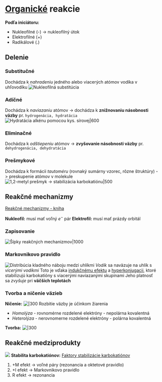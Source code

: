 # [Organické](organická-chémia.md) reakcie
**Podľa iniciátoru:**
- Nukleofilné (-) -> nukleofilný útok
- Elektrofilné (+)
- Radikálové (.)

## Delenie
### Substitučné
Dochádza k *nahradeniu* jedného alebo viacerých atómov vodíka v uhľovodíku
![Nukleofilná substitúcia](nukleofilna-substitucia.png)

### Adíčné
Dochádza k *naviazaniu* atómov -> dochádza k **znižnovaniu násobnosti väzby**
pr. `hydrogenácia, hydratácia`
![Hydratácia alkénu pomocou kys. sírovej|600](hydrat%C3%A1cia-ad%C3%ADcia.png)

### Eliminačné
Dochádza k *odštiepeniu* atómov -> **zvyšovanie násobnosti väzby**
pr. `dehydrogenácia, dehydratácia`

### Prešmykové
Dochádza k formácii *tautoméru* (rovnaký sumárny vzorec, rôzne štruktúry)
-> preskupenie atómov v molekule
![1,2-metyl prešmyk -> stabilizácia karbokatiónu|500](1,2-metyl-prešmyk.png)

## Reakčné mechanizmy
[Reakčné mechanizmy - kniha](https://chem.libretexts.org/Bookshelves/Organic_Chemistry/Map:_Organic_Chemistry_(Wade)/04:_The_Study_of_Chemical_Reactions/5.02_Reaction_Mechanism_Notation_and_Symbols)

**Nukleofil:** musí mať voľný $e^-$ pár
**Elektrofil:** musí mať prázdy orbitál

### Zapisovanie
![Šípky reakčných mechanizmov|1000](reak%C4%8Dn%C3%A9%20%C5%A1%C3%ADpky.png)

### Markovnikovo pravidlo
![Distribúcia kladného náboju medzi uhlíkmi](markovnikovo-pravidlo.png)
*Vodík* sa naväzuje na uhlík s *vicerými vodíkmi*
Toto je vďaka [indukčnému efektu](elektrické-efekty.md#Indukčný%20efekt) a [hyperkonjugacii](elektrické-efekty.md#Hyperkonjugácia), ktoré stabilizujú karbokatióny s viacerými naviazanými skupinami
Jeho platnosť sa *zvyšuje* pri **väčších teplotách**

### Tvorba a ničenie väzieb
**Ničenie:**
![|300](lýza-väzby.png)
Rozbitie väzby je účinkom žiarenia
- *Homolýza* - rovnomérne rozdelené elektróny - nepolárna kovalentná
- *Heterolýza* - nerovnomerne rozdelené elektróny - polárna kovalentná

**Tvorba:**
![|300](tvorba-v%C3%A4zby.png)

## Reakčné medziprodukty
![](medziprodukty-och-reakcie.png)
**Stabilita karbokatiónov:**
[Faktory stabilizácie karbokatiónov](https://www.masterorganicchemistry.com/2011/03/11/3-factors-that-stabilize-carbocations/)
1. +M efekt -> voľné páry (rezonancia a oktetové pravidlo)
2. +I efekt -> Markovnikovo pravidlo
3. R efekt -> rezonancia